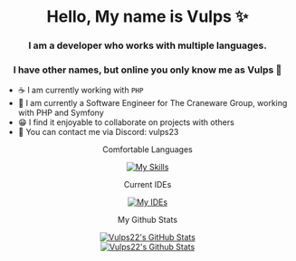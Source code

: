 <h1 align="center">Hello, My name is Vulps ✨</h1>
<h3 align="center">I am a developer who works with multiple languages.</h3>
<h3 align="center">I have other names, but online you only know me as Vulps 🦊</h3>

- ☕ I am currently working with `PHP`
- 📖 I am currently a Software Engineer for The Craneware Group, working with PHP and Symfony
- 😁 I find it enjoyable to collaborate on projects with others
- 📧 You can contact me via Discord: vulps23

<div align="center">Comfortable Languages</div>
<div align="center">
    
[![My Skills](https://skillicons.dev/icons?i=php,java,swift,ts,html,css,js)](https://www.github.com/Vulps22)

</div>

<div align="center">Current IDEs</div>
<div align="center">

[![My IDEs](https://skillicons.dev/icons?i=vscode,idea)](https://www.github.com/Vulps22)

</div>

<div align="center">My Github Stats</div>
<div align="center">

[![Vulps22's GitHub Stats](https://github-readme-stats.vercel.app/api?username=Vulps22&theme=dark)](https://github.com/Vulps22)<br>
[![Vulps22's Github Stats](https://github-readme-stats.vercel.app/api/top-langs/?username=Vulps22&theme=dark)](https://github.com/Vulps22)

</div>
